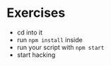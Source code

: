 # Exercises

- cd into it 
- run `npm install` inside
- run your script with `npm start`
- start hacking

